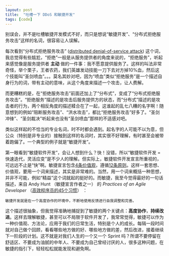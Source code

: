 ```yaml
---
layout: post
title:  "吐槽一下 DDoS 和敏捷开发"
tags: [code]
---
```


别误会，并不是吐槽敏捷开发模式不好，而只是想说“敏捷开发”、“分布式拒绝服务攻击”这样的名词，很容易让人误解。

每次看到“分布式拒绝服务攻击” ([distributed denial-of-service attack](https://en.wikipedia.org/wiki/Denial-of-service_attack)) 这个词，我总觉得有些尴尬，“拒绝”一般是从服务提供者的角度来说的，“拒绝服务”，听起来感觉像是服务提供者 **主动** 做的一件事：我不愿意提供服务了。这样的叫法非常奇怪，举个栗子，王者农药，我们英雄发动技能一刀下去对方掉10%血，然后这个技能叫“圣剑喷血”。。。莫名其妙对吧，因为“喷血”类似“拒绝服务”是一个描述自身行为的词，带有主动的意味，从这个角度来描述一个攻击，让人费解。

而更糟糕的是，在“拒绝服务攻击”前面还加上了“分布式”，变成了“分布式拒绝服务攻击”。“拒绝服务”描述的是攻击后服务提供方的状态，而“分布式”描述的是攻击者的行为，两个相反角度的描述糅合在了一起，这谁起的乱七八糟的名字啊！随意想到的例如“阻断服务攻击”、“洪水攻击”，都比“拒绝服务攻击”好多了。“圣剑冲锋”、“圣剑裁决”听起来也没有“圣剑喷血”那样的不适感对吧。

类似这样起的不恰当的专业名词，时不时都会遇到。起名字的人可能不以为意，但公众（特别是非专业的）接触到这样的名词时，其实很不好理解，有时甚至会被带着跑偏了。一个典型的例子就是“敏捷开发”。

第一眼看到“敏捷软件开发”，会让人想到什么？快！没错，所以“敏捷软件开发 = 快速迭代，灵活应变”是不少人的理解。但实际上，敏捷软件开发宣言所重视的，可远远不止是“快”啊。敏捷宣言包含[4条价值观](http://agilemanifesto.org/iso/zhchs/manifesto.html)，遵循[12条原则](http://agilemanifesto.org/iso/zhchs/principles.html)。这样一套思想、价值观，要用一个词来描述，其实是非常难的。当然，用一个词来概括一种思想，并非不可能，例如“精益”这个词就起的挺好的。而敏捷，我至今觉得最好的一句话描述，来自 Andy Hunt （敏捷宣言作者之一） 的 *Practices of an Agile Developer* （[高效程序员的45个习惯](https://book.douban.com/subject/4164024/)） ：

    敏捷开发就是在一个高度协作的环境中，不断地使用反馈进行自我调整和完善。

这个描述很抽象，但我觉得准确地捕捉到了敏捷的两个关键点：**高度协作**，**持续改进**。这样去理解敏捷，甚至可以不局限于软件开发了，我常常觉得，敏捷可以作为一种价值观、方法论，应用于我们的日常生活，特别是个人的成长。每隔一段时间就对自己做个回顾，看看哪些地方做的好、哪些地方做的差，然后改进，接着继续下一阶段的计划。这不就是对我们人生的一个又一个 Sprint 吗？所谓不要停留在舒适区、不要成为油腻的中年人、不要成为自己曾经讨厌的人，很多这种问题，在敏捷的指引下，轻轻松松就能发现和避免啊。
